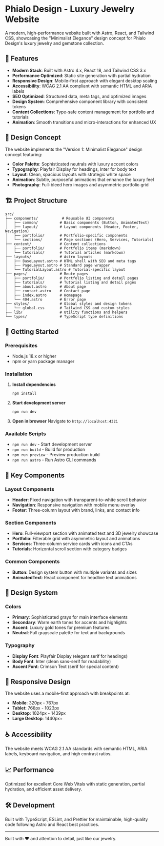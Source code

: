 # Phialo Design - Luxury Jewelry Website

A modern, high-performance website built with Astro, React, and Tailwind CSS, showcasing the "Minimalist Elegance" design concept for Phialo Design's luxury jewelry and gemstone collection.

## 🌟 Features

- **Modern Stack**: Built with Astro 4.x, React 18, and Tailwind CSS 3.x
- **Performance Optimized**: Static site generation with partial hydration
- **Responsive Design**: Mobile-first approach with elegant desktop scaling
- **Accessibility**: WCAG 2.1 AA compliant with semantic HTML and ARIA labels
- **SEO Optimized**: Structured data, meta tags, and optimized images
- **Design System**: Comprehensive component library with consistent tokens
- **Content Collections**: Type-safe content management for portfolio and tutorials
- **Animation**: Smooth transitions and micro-interactions for enhanced UX

## 🎨 Design Concept

The website implements the "Version 1: Minimalist Elegance" design concept featuring:

- **Color Palette**: Sophisticated neutrals with luxury accent colors
- **Typography**: Playfair Display for headings, Inter for body text
- **Layout**: Clean, spacious layouts with strategic white space
- **Animation**: Subtle, purposeful animations that enhance the luxury feel
- **Photography**: Full-bleed hero images and asymmetric portfolio grid

## 🏗️ Project Structure

```
src/
├── components/           # Reusable UI components
│   ├── common/          # Basic components (Button, AnimatedText)
│   ├── layout/          # Layout components (Header, Footer, Navigation)
│   ├── portfolio/       # Portfolio-specific components
│   └── sections/        # Page sections (Hero, Services, Tutorials)
├── content/             # Content collections
│   ├── portfolio/       # Portfolio items (markdown)
│   └── tutorials/       # Tutorial articles (markdown)
├── layouts/             # Astro layouts
│   ├── BaseLayout.astro # HTML shell with SEO and meta tags
│   ├── PageLayout.astro # Standard page wrapper
│   └── TutorialLayout.astro # Tutorial-specific layout
├── pages/               # Route pages
│   ├── portfolio/       # Portfolio listing and detail pages
│   ├── tutorials/       # Tutorial listing and detail pages
│   ├── about.astro      # About page
│   ├── contact.astro    # Contact page
│   ├── index.astro      # Homepage
│   └── 404.astro        # Error page
├── styles/              # Global styles and design tokens
│   └── global.css       # Tailwind CSS and custom styles
├── lib/                 # Utility functions and helpers
└── types/               # TypeScript type definitions
```

## 🚀 Getting Started

### Prerequisites

- Node.js 18.x or higher
- npm or yarn package manager

### Installation

1. **Install dependencies**
   ```bash
   npm install
   ```

2. **Start development server**
   ```bash
   npm run dev
   ```

3. **Open in browser**
   Navigate to `http://localhost:4321`

### Available Scripts

- `npm run dev` - Start development server
- `npm run build` - Build for production
- `npm run preview` - Preview production build
- `npm run astro` - Run Astro CLI commands

## 🎯 Key Components

### Layout Components

- **Header**: Fixed navigation with transparent-to-white scroll behavior
- **Navigation**: Responsive navigation with mobile menu overlay
- **Footer**: Three-column layout with brand, links, and contact info

### Section Components

- **Hero**: Full-viewport section with animated text and 3D jewelry showcase
- **Portfolio**: Filterable grid with asymmetric layout and animations
- **Services**: Three-column service cards with icons and CTAs
- **Tutorials**: Horizontal scroll section with category badges

### Common Components

- **Button**: Design system button with multiple variants and sizes
- **AnimatedText**: React component for headline text animations

## 🎨 Design System

### Colors

- **Primary**: Sophisticated grays for main interface elements
- **Secondary**: Warm earth tones for accents and highlights
- **Accent**: Luxury gold tones for premium features
- **Neutral**: Full grayscale palette for text and backgrounds

### Typography

- **Display Font**: Playfair Display (elegant serif for headings)
- **Body Font**: Inter (clean sans-serif for readability)
- **Accent Font**: Crimson Text (serif for special content)

## 📱 Responsive Design

The website uses a mobile-first approach with breakpoints at:

- **Mobile**: 320px - 767px
- **Tablet**: 768px - 1023px
- **Desktop**: 1024px - 1439px
- **Large Desktop**: 1440px+

## ♿ Accessibility

The website meets WCAG 2.1 AA standards with semantic HTML, ARIA labels, keyboard navigation, and high contrast ratios.

## 📈 Performance

Optimized for excellent Core Web Vitals with static generation, partial hydration, and efficient asset delivery.

## 🛠️ Development

Built with TypeScript, ESLint, and Prettier for maintainable, high-quality code following Astro and React best practices.

---

Built with ❤️ and attention to detail, just like our jewelry.
